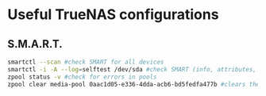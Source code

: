 # Useful TrueNAS configurations

## S.M.A.R.T.
```bash
smartctl --scan #check SMART for all devices
smartctl -i -A --log=selftest /dev/sda #check SMART (info, attributes, selftest)
zpool status -v #check for errors in pools
zpool clear media-pool 0aac1d05-e336-4dda-acb6-bd5fedfa477b #clears the pool errors for a specific device
```